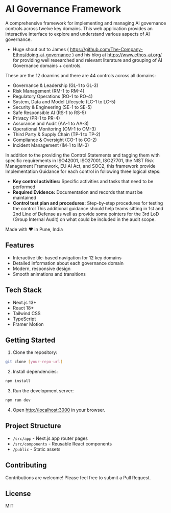 # AI Governance Framework

A comprehensive framework for implementing and managing AI governance controls across twelve key domains. 
This web application provides an interactive interface to explore and understand various aspects of AI governance.
- Huge shout out to James ( https://github.com/The-Company-Ethos/doing-ai-governance ) and his blog at https://www.ethos-ai.org/ for providing well researched and relevant literature and grouping of AI Governance domains + controls.

These are the 12 doamins and there are 44 controls across all domains:
- Governance & Leadership (GL-1 to GL-3)
- Risk Management (RM-1 to RM-4)
- Regulatory Operations (RO-1 to RO-4)
- System, Data and Model Lifecycle (LC-1 to LC-5)
- Security & Engineering (SE-1 to SE-5)
- Safe Responsible AI (RS-1 to RS-5)
- Privacy (PR-1 to PR-4)
- Assurance and Audit (AA-1 to AA-3)
- Operational Monitoring (OM-1 to OM-3)
- Third Party & Supply Chain (TP-1 to TP-2)
- Compliance & Oversight (CO-1 to CO-2)
- Incident Management (IM-1 to IM-3)

In addition to the providing the Control Statements and tagging them with specific requirements in ISO42001, ISO27001, ISO27701, the NIST Risk Management Framework, EU AI Act, and SOC2, this framework provide Implementation Guidance for each control in following three logical steps:
- **Key control activities:** Specific activities and tasks that need to be performed
- **Required Evidence:** Documentation and records that must be maintained
- **Control test plan and procedures:** Step-by-step procedures for testing the control
This additional guidance should help teams sitting in 1st and 2nd Line of Defense as well as provide some pointers for the 3rd LoD (Group Internal Audit) on what could be included in the audit scope.

Made with :heart: in Pune, India

## Features

- Interactive tile-based navigation for 12 key domains
- Detailed information about each governance domain
- Modern, responsive design
- Smooth animations and transitions

## Tech Stack

- Next.js 13+
- React 18+
- Tailwind CSS
- TypeScript
- Framer Motion

## Getting Started

1. Clone the repository:
```bash
git clone [your-repo-url]
```

2. Install dependencies:
```bash
npm install
```

3. Run the development server:
```bash
npm run dev
```

4. Open [http://localhost:3000](http://localhost:3000) in your browser.

## Project Structure

- `/src/app` - Next.js app router pages
- `/src/components` - Reusable React components
- `/public` - Static assets

## Contributing

Contributions are welcome! Please feel free to submit a Pull Request.

## License

MIT 
